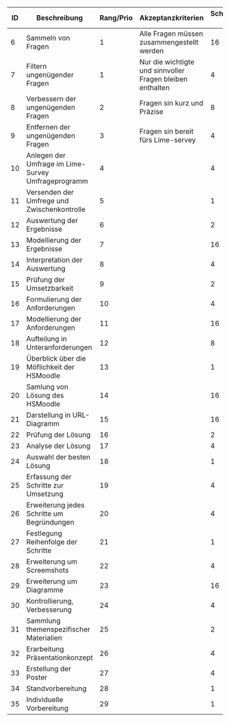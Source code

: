  ID | Beschreibung | Rang/Prio | Akzeptanzkriterien| Schätzung(Aufwand in PH)| Zugeteilt am | 
----|--------------|-------|---------|---------|---------|
 6| Sammeln von Fragen | 1 | Alle Fragen müssen zusammengestellt werden  | 16 | 20160405 |
 7| Filtern ungenügender Fragen | 1 | Nur die wichtigte und sinnvoller Fragen bleiben enthalten | 4 | 20160405 |
 8|Verbessern der ungenügenden Fragen | 2 | Fragen sin kurz und Präzise| 8 |  |
 9|Entfernen der ungenügenden Fragen | 3 | Fragen sin bereit fürs Lime-servey | 4 |  |
 10|Anlegen der Umfrage im Lime-Survey Umfrageprogramm | 4 | | 4 |  |
 11| Versenden der Umfrege und Zwischenkontrolle | 5 |  | 1 |  |
 12| Auswertung der Ergebnisse | 6 |  | 2 |  |
 13| Modellierung der Ergebnisse | 7 |  | 16 |  |
 14| Interpretation der Auswertung | 8 |  | 4 |  |
 15| Prüfung der Umsetzbarkeit | 9 |  | 2 |  |
 16| Formulierung der Anforderungen | 10 |  | 4 |  |
 17| Modellierung der Anforderungen | 11 |  | 16 |  |
 18| Aufteilung in Unteranforderungen | 12 |  | 8 |  |
 19| Überblick über die Möflichkeit der HSMoodle | 13 |  | 1 |  |
 20| Samlung von Lösung des HSMoodle | 14 |  | 16 |  |
 21| Darstellung in URL-Diagramm | 15 |  | 16 |  |
 22| Prüfung der Lösung | 16 |  | 2 |  |
 23| Analyse der Lösung | 17 |  | 4 |  |
 24| Auswahl der besten Lösung | 18 |  | 1 |  |
 25| Erfassung der Schritte zur Umsetzung | 19 |  | 4 |  |
 26| Erweiterung jedes Schritte um Begründungen | 20 |  | 4 |  |
 27| Festlegung Reihenfolge der Schritte | 21 |  | 1 |  |
 28| Erweiterung um Screemshots | 22 |  | 4 |  |
 29| Erweiterung um Diagramme | 23 |  | 16 |  |
 30| Kontrollierung, Verbesserung | 24 |  | 4 |  |
 31| Sammlung themenspezifischer Materialien | 25 |  | 2 |  |
 32| Erarbeitung Präsentationkonzept | 26 |  | 4 |  |
 33| Erstellung der Poster | 27 |  | 4 |  |
 34| Standvorbereitung | 28 |  | 1 |  |
 35| Individuelle Vorbereitung | 29 |  | 1 |  |
